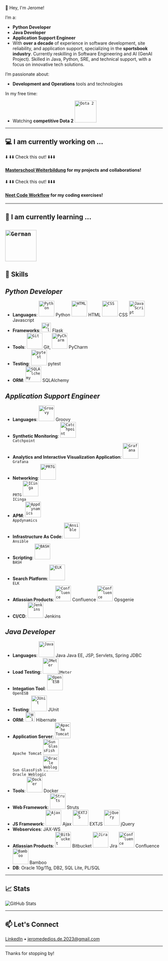 👋 Hey, I'm Jerome!

I’m a:
- **Python Developer**
- **Java Developer**
- **Application Support Engineer**
- With **over a decade** of experience in software development, site reliability, and application support, specializing in the **sportsbook industry**. Currently reskilling in Software Engineering and AI (GenAI Project). Skilled in Java, Python, SRE, and technical support, with a focus on innovative tech solutions. 

I’m passionate about:
- **Development and Operations** tools and technologies

In my free time:
- Watching **competitive Dota 2**
<code><img width="70" src="https://external-content.duckduckgo.com/iu/?u=https%3A%2F%2Fwww.pngplay.com%2Fwp-content%2Fuploads%2F10%2FDota-2-Logo-No-Background.png" alt="Dota 2" title="Dota 2"/></code>

---
## 💻 I am currently working on ... ##
⬇️ ⬇️⬇️ Check this out! ⬇️⬇️⬇️
#### [**Masterschool Weiterbildung**](https://github.com/masterschool-weiterbildung) for my projects and collaborations! ####
⬇️ ⬇️⬇️ Check this out! ⬇️⬇️⬇️
#### [**Neet Code Workflow**](https://github.com/jdedios-de/neetcode-workflow) for my coding exercises! ####

---
## 📕 I am currently learning ... ##
<code><img width="100" src="https://external-content.duckduckgo.com/iu/?u=https%3A%2F%2Ficons.iconarchive.com%2Ficons%2Fwikipedia%2Fflags%2F1024%2FDE-Germany-Flag-icon.png" alt="German" title="German"/></code>
---

## 🚀 Skills

*Python Developer*
---
- **Languages**:
<code><img width="50" src="https://user-images.githubusercontent.com/25181517/183423507-c056a6f9-1ba8-4312-a350-19bcbc5a8697.png" alt="Python" title="Python"/></code> Python
<code><img width="50" src="https://user-images.githubusercontent.com/25181517/192158954-f88b5814-d510-4564-b285-dff7d6400dad.png" alt="HTML" title="HTML"/></code> HTML
<code><img width="50" src="https://user-images.githubusercontent.com/25181517/183898674-75a4a1b1-f960-4ea9-abcb-637170a00a75.png" alt="CSS" title="CSS"/></code> CSS
<code><img width="50" src="https://user-images.githubusercontent.com/25181517/117447155-6a868a00-af3d-11eb-9cfe-245df15c9f3f.png" alt="JavaScript" title="JavaScript"/></code> Javascript
- **Frameworks**: <code><img width="30" src="https://img.icons8.com/nolan/96/flask.png" alt="Flask " title="Flask "/></code> Flask 
- **Tools**: <code><img width="50" src="https://img.icons8.com/color/48/git.png" alt="Git" title="Git"/></code> Git, <code><img width="50" src="https://img.icons8.com/color/48/pycharm--v1.png" alt="PyCharm" title="PyCharm"/></code> PyCharm
- **Testing**:
<code><img width="50" src="https://user-images.githubusercontent.com/25181517/184117132-9e89a93b-65fb-47c3-91e7-7d0f99e7c066.png" alt="pytest" title="pytest"/></code> pytest
- **ORM**:
<code><img width="50" src="https://miro.medium.com/v2/resize:fit:640/format:webp/0*GQOCq59Ye8Ka4mEL.jpg" alt="SQLAlchemy " title="SQLAlchemy "/></code> SQLAlchemy 

*Application Support Engineer*
---
- **Languages**:
<code><img width="50" src="https://user-images.githubusercontent.com/25181517/183892787-bca94a0e-ffcb-4eeb-8137-e0fc4e446c25.png" alt="Groovy" title="Groovy"/></code> Groovy
- **Synthetic Monitoring**:
<code><img width="50" src="https://i.pinimg.com/originals/80/69/91/8069914cd98ab5842c4987ab47880d5c.png" alt="Catchpoint" title="Catchpoint"/> Catchpoint</code>
- **Analytics and Interactive Visualization Application**:
<code><img width="50" src="https://user-images.githubusercontent.com/25181517/182534075-4962068b-4407-46c2-ac67-ddcb86af30cc.png" alt="Grafana" title="Grafana"/> Grafana</code>
- **Networking**:
<code><img width="50" src="https://upload.wikimedia.org/wikipedia/commons/thumb/f/ff/Paessler_PRTG.jpg/150px-Paessler_PRTG.jpg" alt="PRTG" title="PRTG"/> PRTG</code>
<code><img width="50" src="https://upload.wikimedia.org/wikipedia/commons/thumb/7/70/Icinga_logo.svg/120px-Icinga_logo.svg.png" alt="ICinga" title="ICinga"/> ICinga</code>
- **APM**: 
<code><img width="50" src="https://upload.wikimedia.org/wikipedia/commons/c/c4/Appd-logo-340x0_q100.png" alt="Appdynamics" title="Appdynamics"/> Appdynamics</code>
- **Infrastructure As Code**: 
<code><img width="50" src="https://upload.wikimedia.org/wikipedia/commons/thumb/2/24/Ansible_logo.svg/100px-Ansible_logo.svg.png" alt="Ansible" title="Ansible"/> Ansible</code>
- **Scripting**: 
<code><img width="50" src="https://upload.wikimedia.org/wikipedia/commons/thumb/8/82/Gnu-bash-logo.svg/220px-Gnu-bash-logo.svg.png" alt="BASH" title="BASH"/> BASH</code>
- **Search Platform**: 
<code><img width="50" src="https://external-content.duckduckgo.com/iu/?u=https%3A%2F%2Fwww.softwaretestinghelp.com%2Fwp-content%2Fqa%2Fuploads%2F2021%2F07%2F1ELK-Stack-Architecture.png" alt="ELK" title="ELK"/> ELK</code>
- **Atlassian Products**:
<code><img width="50" src="https://upload.wikimedia.org/wikipedia/commons/thumb/8/88/Atlassian_Confluence_2017_logo.svg/220px-Atlassian_Confluence_2017_logo.svg.png" alt="Confluence" title="Confluence"/></code> Confluence
<code><img width="50" src="https://wac-cdn.atlassian.com/dam/jcr:0efc8408-612f-4d99-98d3-b3ee714a5243/Opsgenie_24.svg?cdnVersion=2576" alt="Confluence" title="Opsgenie"/></code> Opsgenie
- **CI/CD**:
<code><img width="50" src="https://upload.wikimedia.org/wikipedia/commons/thumb/e/e3/Jenkins_logo_with_title.svg/250px-Jenkins_logo_with_title.svg.png" alt="Jenkins" title="Jenkins"/></code> Jenkins

*Java Developer*
---
- **Languages**:
<code><img width="50" src="https://user-images.githubusercontent.com/25181517/117201156-9a724800-adec-11eb-9a9d-3cd0f67da4bc.png" alt="Java" title="Java"/></code> Java
Java EE, JSP, Servlets, Spring JDBC
- **Load Testing**:
<code><img width="50" src="https://jmeter.apache.org/images/logo.svg" alt="JMeter" title="JMeter"/>JMeter</code>
- **Integation Tool**:
<code><img width="50" src="http://open-esb.net/images/OpenESB-2017/OpenESB_logo/logo-openesb-cropted.png" alt="OpenESB" title="OpenESB"/> OpenESB</code>
- **Testing**:
<code><img width="50" src="https://user-images.githubusercontent.com/25181517/117533873-484d4480-afef-11eb-9fad-67c8605e3592.png" alt="JUnit" title="JUnit"/></code> JUnit
- **ORM**: <code><img width="30" src="https://hibernate.org/images/hibernate-logo.svg" alt="Hibernate " title="Hibernate "/></code> Hibernate
- **Application Server**:
<code><img width="50" src="https://img.icons8.com/color/96/tomcat.png" alt="Apache Tomcat" title="Apache Tomcat"/> Apache Tomcat</code>
<code><img width="50" src="https://upload.wikimedia.org/wikipedia/en/thumb/8/85/GlassFish_logo.svg/145px-GlassFish_logo.svg.png" alt="Sun GlassFish" title="Sun GlassFish"/> Sun GlassFish</code>
<code><img width="50" src="http://www.ephlux.com/wp-content/uploads/2012/10/Oracle-Weblogic-Server.png" alt="Oracle Weblogic" title="Oracle Weblogic"/> Oracle Weblogic</code>
- **Tools**:
<code><img width="50" src="https://img.icons8.com/color/48/docker.png" alt="Docker" title="Docker"/></code> Docker 
- **Web Framework**:
<code><img width="50" src="https://external-content.duckduckgo.com/iu/?u=https%3A%2F%2Ftestrigor.com%2Fwp-content%2Fuploads%2F2023%2F03%2FApache-Struts-logo.png" alt="Struts" title="Struts"/></code> Struts 
- **JS Framework**: 
<code><img width="50" src="https://upload.wikimedia.org/wikipedia/commons/thumb/a/a1/AJAX_logo_by_gengns.svg/190px-AJAX_logo_by_gengns.svg.png" alt="Ajax" title="Ajax"/></code> Ajax
<code><img width="50" src="https://www.sencha.com/wp-content/uploads/2023/07/hero-center-img.svg" alt="EXTJS" title="EXTJS"/></code> EXTJS
<code><img width="50" src="https://upload.wikimedia.org/wikipedia/commons/thumb/f/fd/JQuery-Logo.svg/220px-JQuery-Logo.svg.png" alt="jQuery" title="jQuery"/></code> jQuery
- **Webservices**: JAX-WS
- **Atlassian Products**:
<code><img width="50" src="https://upload.wikimedia.org/wikipedia/en/thumb/d/df/BitBucket_SVG_Logo.svg/250px-BitBucket_SVG_Logo.svg.png" alt="Bitbucket" title="Bitbucket"/></code> Bitbucket
<code><img width="50" src="https://jira.atlassian.com/static/images/jira-blue.svg" alt="Jira" title="Jira"/></code> Jira
<code><img width="50" src="https://upload.wikimedia.org/wikipedia/commons/thumb/8/88/Atlassian_Confluence_2017_logo.svg/220px-Atlassian_Confluence_2017_logo.svg.png" alt="Confluence" title="Confluence"/></code> Confluence
<code><img width="50" src="https://wac-cdn.atlassian.com/misc-assets/adg4-nav/HeaderLogoBamboo.svg" alt="Bamboo" title="Bamboo"/></code> Bamboo
- **DB**: Oracle 10g/11g, DB2, SQL Lite, PL/SQL
---

## 📈 Stats

![GitHub Stats](https://github-readme-stats.vercel.app/api?username=jdedios-de&show_icons=true&hide=issues&hide_border=true&theme=default)

---

## 📫 Let's Connect

[LinkedIn](https://www.linkedin.com/in/jeromededios/) • jeromededios.de.2023@gmail.com

---

Thanks for stopping by!

